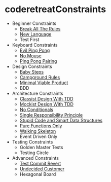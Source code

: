 # coderetreatConstraints
* Beginner Constraints
  * [Break All The Rules](BreakAllTheRules.md)  
  * [New Language](NewLanguage.md)
  * Test First
* Keyboard Constraints
  * [Evil Ping Pong](EvilPingPong.md)      
  * [No Mouse](NoMouse.md)
  * [Ping Pong Pairing](PingPongPairing.md)
* Design Constraints
  * [Baby Steps](BabySteps.md)  
  * [Campground Rules](CampgroundRules.md)  
  * [Minimal Viable Product](MinimalViableProduct.md)
  * BDD
* Architecture Constraints  
  * [Classist Design With TDD](ClassistDesignWithTDD.md)      
  * [Mockist Design With TDD](MockistDesignWithTDD.md)      
  * [No Conditionals](NoConditionals.md)      
  * [Single Responsibility Principle](SingleResponsibilityPrinciple.md)      
  * [Stupid Code and Smart Data Structures](StupidCodeSmartDataStructures.md)      
  * [Pure Functions Only](PureFunctionsOnly.md)      
  * [Walking Skeleton](WalkingSkeleton.md)
  * Event Driven Only
* Testing Constraints
  * Golden Master Tests
  * Testing Circle
* Advanced Constraints
  * [Test Commit Revert](TestCommitRevert.md)      
  * [Undecided Customer](UndecidedCustomer.md)
  * Hexagonal Board  
